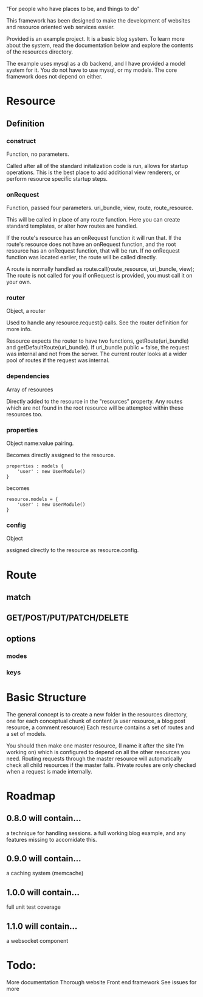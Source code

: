 "For people who have places to be, and things to do"

This framework has been designed to make the development of websites and resource oriented web services easier.

Provided is an example project. It is a basic blog system. To learn more about the system, read the documentation below and explore the contents of the resources directory.

The example uses mysql as a db backend, and I have provided a model system for it. You do not have to use mysql, or my models. The core framework does not depend on either.


# Resource

## Definition

### construct
Function, no parameters.

Called after all of the standard initalization code is run, allows for startup operations.
This is the best place to add additional view renderers, or perform resource specific startup steps.

### onRequest
Function, passed four parameters. uri_bundle, view, route, route_resource.
	
This will be called in place of any route function. Here you can create standard templates, or alter how routes are handled. 

If the route's resource has an onRequest function it will run that.
If the route's resource does not have an onRequest function, and the root resource has an onRequest function, that will be run.
If no onRequest function was located earlier, the route will be called directly.

A route is normally handled as route.call(route_resource, uri_bundle, view);
The route is not called for you if onRequest is provided, you must call it on your own.

### router
Object, a router
	
Used to handle any resource.request() calls. See the router definition for more info.
	
Resource expects the router to have two functions, getRoute(uri_bundle) and getDefaultRoute(uri_bundle). If uri_bundle.public = false, the request was internal and not from the server. The current router looks at a wider pool of routes if the request was internal.

### dependencies
Array of resources
	
Directly added to the resource in the "resources" property.
Any routes which are not found in the root resource will be attempted within these resources too.

### properties
Object name:value pairing.

Becomes directly assigned to the resource. 
	
	properties : models {
		'user' : new UserModule()
	}

becomes

	resource.models = {
		'user' : new UserModule()
	}


### config
Object

assigned directly to the resource as resource.config.


# Route

## match

## GET/POST/PUT/PATCH/DELETE

## options

### modes

### keys

# Basic Structure

The general concept is to create a new folder in the resources directory, one for each conceptual chunk of content (a user resource, a blog post resource, a comment resource)
Each resource contains a set of routes and a set of models.

You should then make one master resource, (I name it after the site I'm working on) which is configured to depend on all the other resources you need.
Routing requests through the master resource will automatically check all child resources if the master fails.
Private routes are only checked when a request is made internally. 

# Roadmap
## 0.8.0 will contain...
a technique for handling sessions.
a full working blog example, and any features missing to accomidate this.

## 0.9.0 will contain...
a caching system (memcache)

## 1.0.0 will contain...
full unit test coverage

## 1.1.0 will contain...
a websocket component

# Todo: 
More documentation
Thorough website
Front end framework
See issues for more